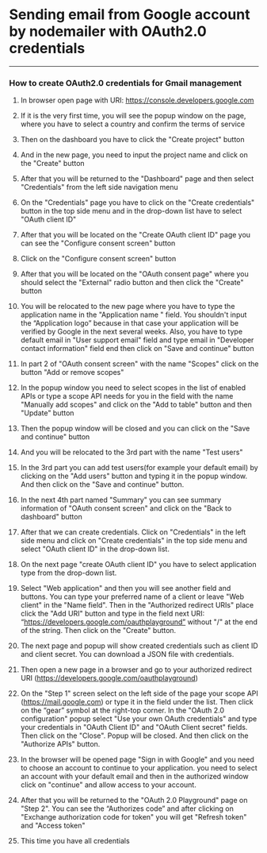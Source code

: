 <h1>Sending email from Google account by nodemailer with OAuth2.0 credentials</h1>

---------------------------------------------------------------------------------

<h3>How to create OAuth2.0 credentials for Gmail management</h3>

1. In browser open page with URI: https://console.developers.google.com

2. If it is the very first time, you will see the popup window on the page, where you have to select a country and confirm the terms of service

3. Then on the dashboard you have to click the "Create project" button

4. And in the new page, you need to input the project name and click on the "Create" button

5. After that you will be returned to the "Dashboard" page  and  then select "Credentials" from the left side navigation menu

6. On the "Credentials" page you have to click on the "Create credentials" button in the top side menu and in the drop-down list have to select "OAuth client ID"

7. After that you will be located on the "Create OAuth client ID" page you can see the "Configure consent screen" button

8. Click on  the "Configure consent screen" button

9. After that you will be located on the "OAuth consent page" where you should select the "External" radio button and then click the "Create" button

10. You will be relocated to the new page where you have to type the application name in the "Application name " field.  You shouldn't input the “Application logo” because in that case your application will be verified by Google in the next several weeks.  Also, you have to type default email in "User support email" field and type email in "Developer contact information" field end then click on "Save and continue" button

11. In part 2 of "OAuth consent screen" with the name "Scopes" click on the button "Add or remove scopes"

12. In the popup window you need to select scopes in the list of enabled APIs  or type a scope API needs for you  in the field with the name "Manually add scopes" and click on  the "Add to table" button and then "Update" button

13. Then the popup window will be closed and you can click on  the "Save and continue" button

14. And you will be relocated to the 3rd part with the name "Test users"

15. In the 3rd part you can add test users(for example your default email) by clicking on the "Add users" button and typing it in the popup window. And then click on the "Save and continue" button.

16. In the next 4th part named "Summary" you can see summary information of "OAuth consent screen" and click on the "Back to dashboard" button

17. After that we can create credentials. Click on "Credentials" in the left side menu and click on "Create credentials" in the top side menu and select "OAuth client ID" in the drop-down list.

18. On the next page "create OAuth client ID"  you have to select application type from the drop-down list.

19. Select "Web application" and then you will see another field and buttons. You can type your preferred name of a client or leave "Web client" in the  "Name field". Then in the "Authorized redirect URIs" place click the "Add URI" button and type in the field next URI: “https://developers.google.com/oauthplayground” without "/" at the end of the string. Then click on the "Create" button.

20. The next page and popup will show created credentials such as client ID and client secret. You can download a JSON file with credentials.

21.  Then open a new page in a browser and go to your authorized redirect URI (https://developers.google.com/oauthplayground)

22. On the "Step 1" screen select on the left side of the page your scope API (https://mail.google.com) or type it in the field under the list. Then click on the “gear” symbol at the right-top corner. In the "OAuth 2.0 configuration" popup select "Use your own OAuth credentials" and type your credentials in "OAuth Client ID" and "OAuth Client secret" fields. Then click on the "Close". Popup will be closed. 	And then click on the "Authorize APIs" button.

23. In the browser will be opened page "Sign in with Google" and you need to choose an account to continue to your application. you need to select an account with your default email and then in the authorized window click on "continue" and allow access to your account.

24. After that you will be returned to the "OAuth 2.0 Playground" page on "Step 2". You can see the “Authorizes code” and after clicking on "Exchange authorization code for token"  you will get "Refresh token" and "Access token"

25. This time you have all credentials
	  
